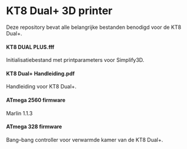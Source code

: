 # KT8 Dual+ 3D printer
Deze repository bevat alle belangrijke bestanden benodigd voor de KT8 Dual+.

#### KT8 DUAL PLUS.fff
Initialisatiebestand met printparameters voor Simplify3D.

#### KT8 Dual+ Handleiding.pdf
Handleiding voor KT8 Dual+.

#### ATmega 2560 firmware
Marlin 1.1.3

#### ATmega 328 firmware 
Bang–bang controller voor verwarmde kamer van de KT8 Dual+.
